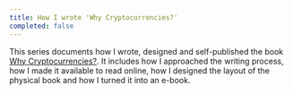 ```yaml
---
title: How I wrote 'Why Cryptocurrencies?'
completed: false
---
```


This series documents how I wrote, designed and self-published the book [Why Cryptocurrencies?][]. It includes how I approached the writing process, how I made it available to read online, how I designed the layout of the physical book and how I turned it into an e-book.

[Why Cryptocurrencies?]: https://whycryptocurrencies.com/ "Why Cryptocurrencies?"

